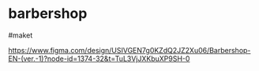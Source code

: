 # barbershop

#maket

https://www.figma.com/design/USIVGEN7g0KZdQ2JZ2Xu06/Barbershop-EN-(ver.-1)?node-id=1374-32&t=TuL3VjJXKbuXP9SH-0

